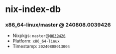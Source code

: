 # nix-index-db
### x86_64-linux/master @ 240808.0039426
- Nixpkgs: `master`@[`0039426`](https://github.com/NixOS/nixpkgs/commit/0039426728da074af7bf4851886758f9f3ee98e7)
- Platform: `x86_64-linux`
- Timestamp: `20240808013004`
